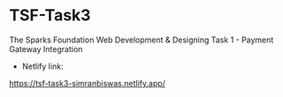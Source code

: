 # TSF-Task3
The Sparks Foundation Web Development &amp; Designing Task 1 - Payment Gateway Integration

* Netlify link: 

https://tsf-task3-simranbiswas.netlify.app/
